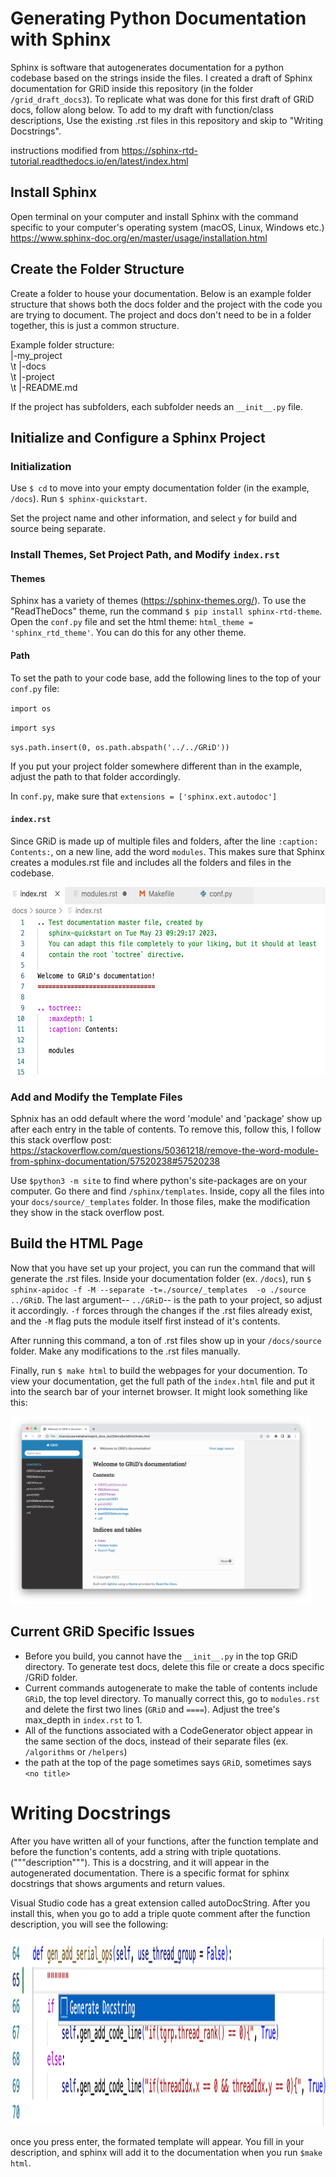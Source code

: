 # Generating Python Documentation with Sphinx

Sphinx is software that autogenerates documentation for a python codebase based on the strings inside the files. I created a draft of Sphinx documentation for GRiD inside this repository (in the folder `/grid_draft_docs3`). To replicate what was done for this first draft of GRiD docs, follow along below. To add to my draft with function/class descriptions, Use the existing .rst files in this repository and skip to "Writing Docstrings". 

instructions modified from https://sphinx-rtd-tutorial.readthedocs.io/en/latest/index.html

## Install Sphinx

Open terminal on your computer and install Sphinx with the command specific to your computer's operating system (macOS, Linux, Windows etc.) 
https://www.sphinx-doc.org/en/master/usage/installation.html 

## Create the Folder Structure

Create a folder to house your documentation. Below is an example folder structure that shows both the docs folder and the project  with the code you are trying to document. The project and docs don't need to be in a folder together, this is just a common structure. 

Example folder structure: \
|-my_project \
\t  |-docs \
\t  |-project \
\t  |-README.md

If the project has subfolders, each subfolder needs an `__init__.py` file. 

## Initialize and Configure a Sphinx Project

### Initialization
Use `$ cd` to move into your empty documentation folder (in the example, `/docs`). Run `$ sphinx-quickstart`. 

Set the project name and other information, and select `y` for build and source being separate. 

### Install Themes, Set Project Path, and Modify `index.rst`

#### Themes
Sphinx has a variety of themes (https://sphinx-themes.org/). To use the "ReadTheDocs" theme, run the command `$ pip install sphinx-rtd-theme`. Open the `conf.py` file and set the html theme: `html_theme = 'sphinx_rtd_theme'`. You can do this for any other theme.

#### Path
To set the path to your code base, add the following lines to the top of your `conf.py` file:

`import os`

`import sys`

`sys.path.insert(0, os.path.abspath('../../GRiD'))`


If you put your project folder somewhere different than in the example, adjust the path to that folder accordingly. 

In `conf.py`, make sure that  `extensions = ['sphinx.ext.autodoc']`

#### `index.rst`

Since GRiD is made up of multiple files and folders, after the line `:caption: Contents:`, on a new line, add the word `modules`. This makes sure that Sphinx creates a modules.rst file and includes all the folders and files in the codebase. 

<img src="/modules.png" alt="index.rst file after edits" style="height: 300px;"/>

### Add and Modify the Template Files

Sphnix has an odd default where the word 'module' and 'package' show up after each entry in the table of contents. To remove this, follow this, I follow this stack overflow post: https://stackoverflow.com/questions/50361218/remove-the-word-module-from-sphinx-documentation/57520238#57520238

Use `$python3 -m site` to find where python's site-packages are on your computer. Go there and find `/sphinx/templates`. Inside, copy all the files into your `docs/source/_templates` folder. In those files, make the modification they show in the stack overflow post. 

## Build the HTML Page

Now that you have set up your project, you can run the command that will generate the .rst files. Inside your documentation folder (ex. `/docs`), run 
`$ sphinx-apidoc -f -M --separate -t=./source/_templates  -o ./source ../GRiD`. The last argument-- `../GRiD`-- is the path to your project, so adjust it accordingly. `-f` forces through the changes if the .rst files already exist, and the `-M` flag puts the module itself first instead of it's contents.

After running this command, a ton of .rst files show up in your `/docs/source` folder. Make any modifications to the .rst files manually.

Finally, run `$ make html` to build the webpages for your documention. To view your documentation, get the full path of the `index.html` file and put it into the search bar of your internet browser. It might look something like this:

<img src="/example.png" alt="GRiD draft table of contents" style="height: 300px;"/>

## Current GRiD Specific Issues

- Before you build, you cannot have the `__init__.py` in the top GRiD directory. To generate test docs, delete this file or create a docs specific /GRiD folder. 
- Current commands autogenerate to make the table of contents include `GRiD`, the top level directory. To manually correct this, go to `modules.rst` and delete the first two lines (`GRiD` and `====`). Adjust the tree's max_depth in `index.rst` to 1. 
- All of the functions associated with a CodeGenerator object appear in the same section of the docs, instead of their separate files (ex. `/algorithms` or `/helpers`)
- the path at the top of the page sometimes says `GRiD`, sometimes says `<no title>`

# Writing Docstrings

After you have written all of your functions, after the function template and before the function's contents, add a string with triple quotations. ("""description"""). This is a docstring, and it will appear in the autogenerated documentation. There is a specific format for sphinx docstrings that shows arguments and return values.

Visual Studio code has a great extension called autoDocString. After you install this, when you go to add a triple quote comment after the function description, you will see the following:

<img src="/docstring.png" alt="image of docstring being generated" style="height: 300px;"/>

once you press enter, the formated template will appear. You fill in your description, and sphinx will add it to the documentation when you run `$make html`. 

